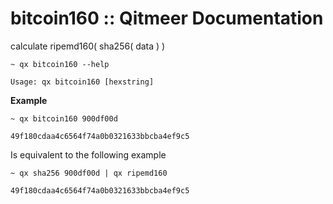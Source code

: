 # bitcoin160 :: Qitmeer Documentation

calculate ripemd160( sha256( data ) )

```
~ qx bitcoin160 --help

Usage: qx bitcoin160 [hexstring]
```

**Example**

```
~ qx bitcoin160 900df00d

49f180cdaa4c6564f74a0b0321633bbcba4ef9c5
```

Is equivalent to the following example

```
~ qx sha256 900df00d | qx ripemd160

49f180cdaa4c6564f74a0b0321633bbcba4ef9c5
```
